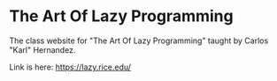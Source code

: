 # The Art Of Lazy Programming

The class website for "The Art Of Lazy Programming" taught by Carlos "Karl" Hernandez.

Link is here: https://lazy.rice.edu/
